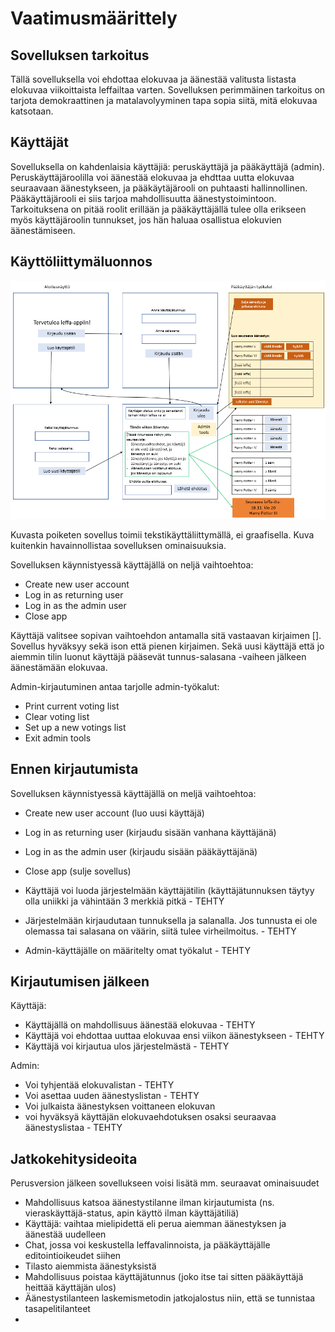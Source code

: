 # Vaatimusmäärittely

## Sovelluksen tarkoitus

Tällä sovelluksella voi ehdottaa elokuvaa ja äänestää valitusta listasta elokuvaa viikoittaista leffailtaa varten. Sovelluksen perimmäinen tarkoitus on tarjota demokraattinen ja matalavolyyminen tapa sopia siitä, mitä elokuvaa katsotaan.


## Käyttäjät

Sovelluksella on kahdenlaisia käyttäjiä: peruskäyttäjä ja pääkäyttäjä (admin). Peruskäyttäjäroolilla voi äänestää elokuvaa ja ehdttaa uutta elokuvaa seuraavaan äänestykseen, ja pääkäytäjärooli on puhtaasti hallinnollinen. Pääkäyttäjärooli ei siis tarjoa mahdollisuutta äänestystoimintoon. Tarkoituksena on pitää roolit erillään ja pääkäyttäjällä tulee olla erikseen myös käyttäjäroolin tunnukset, jos hän haluaa osallistua elokuvien äänestämiseen.


## Käyttöliittymäluonnos

![](kayttoliittyma-luonnos-versio-1.png)

Kuvasta poiketen sovellus toimii tekstikäyttäliittymällä, ei graafisella. Kuva kuitenkin havainnollistaa sovelluksen ominaisuuksia.

Sovelluksen käynnistyessä käyttäjällä on neljä vaihtoehtoa:

- Create new user account 
- Log in as returning user 
- Log in as the admin user 
- Close app
  

Käyttäjä valitsee sopivan vaihtoehdon antamalla sitä vastaavan kirjaimen []. Sovellus hyväksyy sekä ison että pienen kirjaimen. Sekä uusi käyttäjä
että jo aiemmin tilin luonut käyttäjä pääsevät tunnus-salasana -vaiheen jälkeen äänestämään elokuvaa. 

Admin-kirjautuminen antaa tarjolle admin-työkalut:
- Print current voting list 
- Clear voting list 
- Set up a new votings list 
- Exit admin tools 


## Ennen kirjautumista

Sovelluksen käynnistyessä käyttäjällä on meljä vaihtoehtoa:
- Create new user account (luo uusi käyttäjä)
- Log in as returning user (kirjaudu sisään vanhana käyttäjänä)
- Log in as the admin user (kirjaudu sisään pääkäyttäjänä)
- Close app (sulje sovellus)

- Käyttäjä voi luoda järjestelmään käyttäjätilin (käyttäjätunnuksen täytyy olla uniikki ja vähintään 3 merkkiä pitkä - TEHTY
- Järjestelmään kirjaudutaan tunnuksella ja salanalla. Jos tunnusta ei ole olemassa tai salasana on väärin, siitä tulee virheilmoitus. - TEHTY
- Admin-käyttäjälle on määritelty omat työkalut - TEHTY

## Kirjautumisen jälkeen

Käyttäjä:
  - Käyttäjällä on mahdollisuus äänestää elokuvaa - TEHTY
  - Käyttäjä voi ehdottaa uuttaa elokuvaa ensi viikon äänestykseen - TEHTY
  - Käyttäjä voi kirjautua ulos järjestelmästä - TEHTY

Admin:
  - Voi tyhjentää elokuvalistan - TEHTY
  - Voi asettaa uuden äänestyslistan - TEHTY
  - Voi julkaista äänestyksen voittaneen elokuvan
  - voi hyväksyä käyttäjän elokuvaehdotuksen osaksi seuraavaa äänestyslistaa - TEHTY

## Jatkokehitysideoita

Perusversion jälkeen sovellukseen voisi lisätä mm. seuraavat ominaisuudet
- Mahdollisuus katsoa äänestystilanne ilman kirjautumista (ns. vieraskäyttäjä-status, apin käyttö ilman käyttäjätiliä)
- Käyttäjä: vaihtaa mielipidettä eli perua aiemman äänestyksen ja äänestää uudelleen
- Chat, jossa voi keskustella leffavalinnoista, ja pääkäyttäjälle editointioikeudet siihen
- Tilasto aiemmista äänestyksistä
- Mahdollisuus poistaa käyttäjätunnus (joko itse tai sitten pääkäyttäjä heittää käyttäjän ulos)
- Äänestystilanteen laskemismetodin jatkojalostus niin, että se tunnistaa tasapelitilanteet
- 
